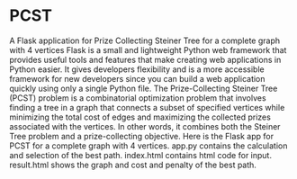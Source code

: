 # PCST
A Flask application for Prize Collecting Steiner Tree for a complete graph with 4 vertices
Flask is a small and lightweight Python web framework that provides useful tools and features that make creating web applications in Python easier. It gives developers flexibility and is a more accessible framework for new developers since you can build a web application quickly using only a single Python file.
The Prize-Collecting Steiner Tree (PCST) problem is a combinatorial optimization problem that involves finding a tree in a graph that connects a subset of specified vertices while minimizing the total cost of edges and maximizing the collected prizes associated with the vertices. In other words, it combines both the Steiner Tree problem and a prize-collecting objective.
Here is the Flask app for PCST for a complete graph with 4 vertices.
app.py contains the calculation and selection of the best path.
index.html contains html code for input.
result.html shows the graph and cost and penalty of the best path.
